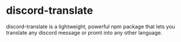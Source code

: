 # discord-translate
 discord-translate is a lightweight, powerful npm package that lets you translate any discord message or promt into any other language.
